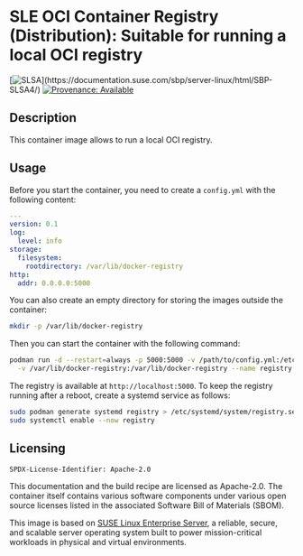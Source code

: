 # SLE OCI Container Registry (Distribution): Suitable for running a local OCI registry

[![SLSA](https://img.shields.io/badge/SLSA_(v0.1)-Level_4-Green)](https://documentation.suse.com/sbp/server-linux/html/SBP-SLSA4/)
[![Provenance: Available](https://img.shields.io/badge/Provenance-Available-Green)](https://documentation.suse.com/container/all/html/Container-guide/index.html#container-verify)

## Description
This container image allows to run a local OCI registry.


## Usage
Before you start the container,
you need to create a `config.yml` with the following content:

```yaml
---
version: 0.1
log:
  level: info
storage:
  filesystem:
    rootdirectory: /var/lib/docker-registry
http:
  addr: 0.0.0.0:5000
```

You can also create an empty directory for storing the images outside the container:

```bash
mkdir -p /var/lib/docker-registry
```

Then you can start the container with the following command:

```bash
podman run -d --restart=always -p 5000:5000 -v /path/to/config.yml:/etc/registry/config.yml \
  -v /var/lib/docker-registry:/var/lib/docker-registry --name registry registry.suse.com/suse/registry:%%registry_version%%-%RELEASE%
```

The registry is available at `http://localhost:5000`. To keep the registry running after a reboot, create a systemd service as follows:

```bash
sudo podman generate systemd registry > /etc/systemd/system/registry.service
sudo systemctl enable --now registry
```

## Licensing

`SPDX-License-Identifier: Apache-2.0`

This documentation and the build recipe are licensed as Apache-2.0.
The container itself contains various software components under various open source licenses listed in the associated
Software Bill of Materials (SBOM).

This image is based on [SUSE Linux Enterprise Server](https://www.suse.com/products/server/), a reliable,
secure, and scalable server operating system built to power mission-critical workloads in physical and virtual environments.